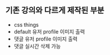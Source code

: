 ## 기존 강의와 다르게 제작된 부분

- css things
- default 유저 profile 이미지 출력
- 댓글 유저 profile 이미지 출력
- 댓글 실시간 삭제 가능
